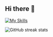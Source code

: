## Hi there 👋
[![My Skills](https://skillicons.dev/icons?i=js,html,css,redux,react,ts,nodejs,mongodb,mysql,java,git,github,gitlab,aws)](https://skillicons.dev)

![GitHub streak stats](https://streak-stats.demolab.com/?user=tungnq2606)
  
<!--
**tungnq2606/tungnq2606** is a ✨ _special_ ✨ repository because its `README.md` (this file) appears on your GitHub profile.

Here are some ideas to get you started:

- 🔭 I’m currently working on ...
- 🌱 I’m currently learning ...
- 👯 I’m looking to collaborate on ...
- 🤔 I’m looking for help with ...
- 💬 Ask me about ...
- 📫 How to reach me: ...
- 😄 Pronouns: ...
- ⚡ Fun fact: ...
-->
